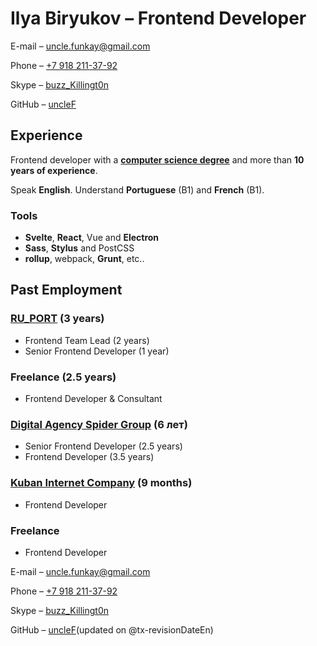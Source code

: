 # Ilya Biryukov – Frontend Developer

E-mail – [uncle.funkay@gmail.com](mailto:uncle.funkay@gmail.com?subject=Regarding%20Resume)

Phone – [+7 918 211-37-92](tel:+79182113792)

Skype – [buzz_Killingt0n](skype:buzz_Killingt0n?chat)

GitHub – [uncleF](https://github.com/uncleF)

## Experience

Frontend developer with a **[computer science degree](http://www.kubsu.ru/en/)** and more than **10 years of experience**.

Speak **English**. Understand **Portuguese** (B1) and **French** (B1).

### Tools

*   **Svelte**, **React**, Vue and **Electron**
*   **Sass**, **Stylus** and PostCSS
*   **rollup**, webpack, **Grunt**, etc..

## Past Employment

### [RU_PORT](http://ruport.ru/) (3 years)

*   Frontend Team Lead (2 years)
*   Senior Frontend Developer (1 year)

### Freelance (2.5 years)

*   Frontend Developer & Consultant

### [Digital Agency Spider Group](http://spider.ru/) (6 лет)

*   Senior Frontend Developer (2.5 years)
*   Frontend Developer (3.5 years)

### [Kuban Internet Company](http://kubic.ru/) (9 months)

*   Frontend Developer

### Freelance

*   Frontend Developer

E-mail – [uncle.funkay@gmail.com](mailto:uncle.funkay@gmail.com?subject=Regarding%20Resume)

Phone – [+7 918 211-37-92](tel:+79182113792)

Skype – [buzz_Killingt0n](skype:buzz_Killingt0n?chat)

GitHub – [uncleF](https://github.com/uncleF)(updated on @tx-revisionDateEn)